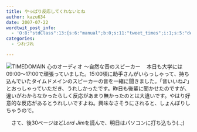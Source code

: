 ```yaml
---
title: やっぱり反応してくれないとね
author: kazu634
date: 2007-07-22
wordtwit_post_info:
  - 'O:8:"stdClass":13:{s:6:"manual";b:0;s:11:"tweet_times";i:1;s:5:"delay";i:0;s:7:"enabled";i:1;s:10:"separation";s:2:"60";s:7:"version";s:3:"3.7";s:14:"tweet_template";b:0;s:6:"status";i:2;s:6:"result";a:0:{}s:13:"tweet_counter";i:2;s:13:"tweet_log_ids";a:1:{i:0;i:3077;}s:9:"hash_tags";a:0:{}s:8:"accounts";a:1:{i:0;s:7:"kazu634";}}'
categories:
  - つれづれ

---
```

<div class="section">
<p>
<a href="http://www.timedomain.co.jp/" onclick="__gaTracker('send', 'event', 'outbound-article', 'http://www.timedomain.co.jp/', '');" target="_blank"><img align="left" alt="TIMEDOMAIN 心のオーディオ ～自然な音のスピーカー" src="http://img.simpleapi.net/small/http://www.timedomain.co.jp/" border="0" /></a>
</p>
  
<p>
    　本日も大学には09:00～17:00で頑張っていました。15:00頃に助手さんがいらっしゃって、持ち込んでいたタイムドメインのスピーカーの音を一緒に聞きました。「音いいね♪」とおっしゃっていただき、うれしかったです。昨日も後輩に聞かせたのですが、違いがわからなかったらしく反応があまり無かったのとは大違いです。やはり好意的な反応があるとうれしいですよね。興味なさそうにされると、しょんぼりしちゃうので。
</p>
  
<p>
    　さて、後30ページほど<i>Lord Jim</i>を読んで、明日はパソコンに打ち込もう(..;)
</p>
</div>
